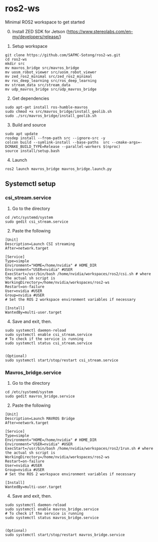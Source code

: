 # ros2-ws
Minimal ROS2 workspace to get started

0. Install ZED SDK for Jetson (https://www.stereolabs.com/en-my/developers/release/)
   
2. Setup workspace
```
git clone https://github.com/SAFMC-Sotong/ros2-ws.git
cd ros2-ws
mkdir src
mv mavros_bridge src/mavros_bridge
mv uosm_robot_viewer src/uosm_robot_viewer
mv zed_ros2_minimal src/zed_ros2_minimal
mv ros_deep_learning src/ros_deep_learning
mv stream_data src/stream_data
mv udp_mavros_bridge src/udp_mavros_bridge
```

2. Get dependencies
```
sudo apt-get install ros-humble-mavros
sudo chmod +x src/mavros_bridge/install_geolib.sh
sudo ./src/mavros_bridge/install_geolib.sh
```

3. Build and source
```
sudo apt update
rosdep install --from-path src --ignore-src -y
colcon build --symlink-install --base-paths  src --cmake-args=-DCMAKE_BUILD_TYPE=Release --parallel-workers $(nproc)
source install/setup.bash
```

4. Launch
```
ros2 launch mavros_bridge mavros_bridge.launch.py
```
## Systemctl setup 
### csi_stream.service
1. Go to the directory
```
cd /etc/systemd/system
sudo gedit csi_stream.service
```
2. Paste the following
```
[Unit]
Description=Launch CSI streaming
After=network.target

[Service]
Type=simple
Environment="HOME=/home/nvidia" # HOME_DIR
Environment="USER=nvidia" #USER
ExecStart=/usr/bin/bash /home/nvidia/workspaces/ros2/csi.sh # where the actual sh script is
WorkingDirectory=/home/nvidia/workspaces/ros2-ws
Restart=on-failure
User=nvidia #USER
Group=nvidia #USER
# Set the ROS 2 workspace environment variables if necessary

[Install]
WantedBy=multi-user.target

```
4. Save and exit, then.
```
sudo systemctl daemon-reload
sudo systemctl enable csi_stream.service
# To check if the service is running 
sudo systemctl status csi_stream.service 


(Optional)
sudo systemctl start/stop/restart csi_stream.service

```
### Mavros_bridge.service
1. Go to the directory
```
cd /etc/systemd/system
sudo gedit mavros_bridge.service
```
2. Paste the following
```
[Unit]
Description=Launch MAVROS Bridge
After=network.target

[Service]
Type=simple
Environment="HOME=/home/nvidia" # HOME_DIR
Environment="USER=nvidia" #USER
ExecStart=/usr/bin/bash /home/nvidia/workspaces/ros2/1run.sh # where the actual sh script is
WorkingDirectory=/home/nvidia/workspaces/ros2-ws
Restart=on-failure
User=nvidia #USER
Group=nvidia #USER
# Set the ROS 2 workspace environment variables if necessary

[Install]
WantedBy=multi-user.target

```
4. Save and exit, then.
```
sudo systemctl daemon-reload
sudo systemctl enable mavros_bridge.service
# To check if the service is running 
sudo systemctl status mavros_bridge.service 


(Optional)
sudo systemctl start/stop/restart mavros_bridge.service

```
